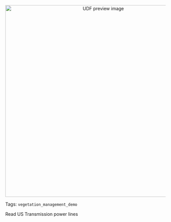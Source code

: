 <!--fused:preview-->
<p align="center"><img src="https://fused-magic.s3.amazonaws.com/thumbnails/preview/fusedlabs/fusedudfs/ingested_utilities/06244ee2-8075-4afc-b614-46af8a965120" width="600" alt="UDF preview image"></p>

<!--fused:tags-->
Tags: `vegetation_management_demo`

<!--fused:readme-->
Read US Transmission power lines 
